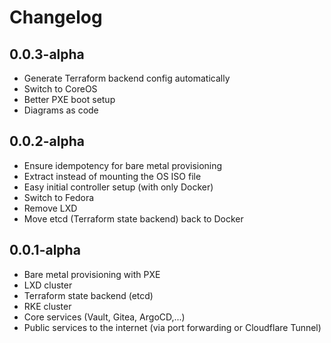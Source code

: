 # Changelog

## 0.0.3-alpha

- Generate Terraform backend config automatically
- Switch to CoreOS
- Better PXE boot setup
- Diagrams as code

## 0.0.2-alpha

- Ensure idempotency for bare metal provisioning
- Extract instead of mounting the OS ISO file
- Easy initial controller setup (with only Docker)
- Switch to Fedora
- Remove LXD
- Move etcd (Terraform state backend) back to Docker

## 0.0.1-alpha

- Bare metal provisioning with PXE
- LXD cluster
- Terraform state backend (etcd)
- RKE cluster
- Core services (Vault, Gitea, ArgoCD,...)
- Public services to the internet (via port forwarding or Cloudflare Tunnel)
